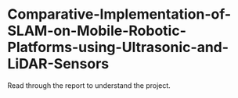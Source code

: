 # Comparative-Implementation-of-SLAM-on-Mobile-Robotic-Platforms-using-Ultrasonic-and-LiDAR-Sensors

Read through the report to understand the project.

